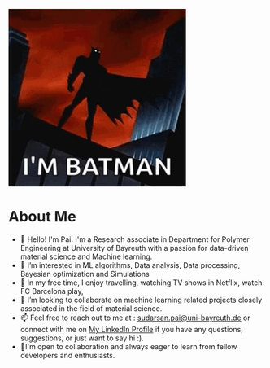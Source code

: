 ![batman](https://github.com/pai-nmb/pai-nmb/blob/main/batman.gif)

# About Me
- 👋 Hello! I'm Pai.  I'm a Research associate in Department for Polymer Engineering at University of Bayreuth with a passion for data-driven material science and Machine learning.
- 👀 I’m interested in ML algorithms, Data analysis, Data processing, Bayesian optimization and Simulations
- 🌱 In my free time, I enjoy travelling, watching TV shows in Netflix, watch FC Barcelona play, 
- 💞️ I’m looking to collaborate on machine learning related projects closely associated in the field of material science.
- 📫 Feel free to reach out to me at : sudarsan.pai@uni-bayreuth.de or connect with me on [My LinkedIn Profile](https://www.linkedin.com/in/sudarsanmpai/) if you have any questions, suggestions, or just want to say hi :).
- 👋I'm open to collaboration and always eager to learn from fellow developers and enthusiasts.


<!---
pai-nmb/pai-nmb is a ✨ special ✨ repository because its `README.md` (this file) appears on your GitHub profile.
You can click the Preview link to take a look at your changes.

Thank you for checking out my project! I hope you find it useful and inspiring.

--->

